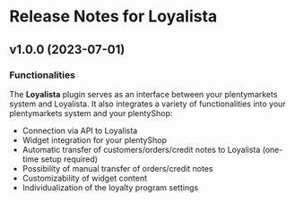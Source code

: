 # Release Notes for Loyalista

## v1.0.0 (2023-07-01)

### Functionalities
The **Loyalista** plugin serves as an interface between your plentymarkets system and Loyalista. It also integrates a variety of functionalities into your plentymarkets system and your plentyShop:
- Connection via API to Loyalista
- Widget integration for your plentyShop
- Automatic transfer of customers/orders/credit notes to Loyalista (one-time setup required)
- Possibility of manual transfer of orders/credit notes
- Customizability of widget content
- Individualization of the loyalty program settings